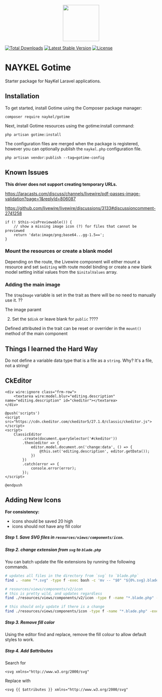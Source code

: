 <p align="center"><a href="https://naykel.com.au" target="_blank"><img src="https://avatars0.githubusercontent.com/u/32632005?s=460&u=d1df6f6e0bf29668f8a4845271e9be8c9b96ed83&v=4" width="120"></a></p>

<a href="https://packagist.org/packages/naykel/gotime"><img src="https://img.shields.io/packagist/dt/naykel/gotime" alt="Total Downloads"></a>
<a href="https://packagist.org/packages/naykel/gotime"><img src="https://img.shields.io/packagist/v/naykel/gotime" alt="Latest Stable Version"></a>
<a href="https://packagist.org/packages/naykel/gotime"><img src="https://img.shields.io/packagist/l/naykel/gotime" alt="License"></a>

# NAYKEL Gotime

Starter package for NayKel Laravel applications.

## Installation

To get started, install Gotime using the Composer package manager:

    composer require naykel/gotime

Next, install Gotime resources using the gotime:install command:

    php artisan gotime:install

The configuration files are merged when the package is registered, however you can optionally publish the `naykel.php` configuration file.

    php artisan vendor:publish --tag=gotime-config

## Known Issues

**This driver does not support creating temporary URLs.**

https://laracasts.com/discuss/channels/livewire/pdf-passes-image-validation?page=1&replyId=806087

https://github.com/livewire/livewire/discussions/3133#discussioncomment-2741258

    if (! $this->isPreviewable()) {
        // show a missing image icon (?) for files that cannot be previewed
        return 'data:image/png;base64...gg-1.5==';
    }



### Mount the resources or create a blank model

Depending on the route, the Livewire component will either mount a resource and set `$editing` with route model binding or create a new blank model setting initial values from the `$initalValues` array.


### Adding the main image

The `$tmpImage` variable is set in the trait as there will be no need to manually use it. ??

The image paramt

2. Set the `$disk` or leave blank for `public`  ????

Defined attributed in the trait can be reset or overrider in the `mount()` method of the main component


## Things I learned the Hard Way

Do not define a variable data type that is a file as a `string`. Why? It's a file, not a string!


## CkEditor

    <div wire:ignore class="frm-row">
        <textarea wire:model.blur="editing.description" name="editing.description" id="ckeditor"></textarea>
    </div>

    @push('scripts')
    <script src="https://cdn.ckeditor.com/ckeditor5/27.1.0/classic/ckeditor.js"></script>
    <script>
        ClassicEditor
            .create(document.querySelector('#ckeditor'))
            .then(editor => {
                editor.model.document.on('change:data', () => {
                    @this.set('editing.description', editor.getData());
                })
            })
            .catch(error => {
                console.error(error);
            });
    </script>

    @endpush


## Adding New Icons

**For consistency:**

- icons should be saved 20 high
- icons should not have any fill color

##### Step 1. Save SVG files in `resources/views/components/icon`.

##### Step 2. change extension from `svg` to `blade.php`

You can batch update the file extensions by running the following commands.

```bash
# updates all files in the directory from `svg` to `blade.php`
find . -name "*.svg" -type f -exec bash -c 'mv -- "$0" "${0%.svg}.blade.php"' {} \;

# resources/views/components/v2/icon
# this is pretty wild, and updates regardless
find ./resources/views/components/v2/icon -type f -name "*.blade.php" -exec sed -i 's/<svg xmlns="http:\/\/www\.w3\.org\/2000\/svg"/<svg {{ $attributes }} xmlns="http:\/\/www\.w3\.org\/2000\/svg"/g' {} +

# this should only update if there is a change
find ./resources/views/components/icon -type f -name "*.blade.php" -exec grep -q '<svg xmlns="http://www.w3.org/2000/svg"' {} \; -exec sed -i 's/<svg xmlns="http:\/\/www\.w3\.org\/2000\/svg"/<svg {{ $attributes }} xmlns="http:\/\/www.w3.org\/2000\/svg"/g' {} +
```

##### Step 3. Remove fill color

Using the editor find and replace, remove the fill colour to allow default styles to work.


##### Step 4. Add $attributes

Search for

    <svg xmlns="http://www.w3.org/2000/svg"

Replace with

    <svg {{ $attributes }} xmlns="http://www.w3.org/2000/svg"
